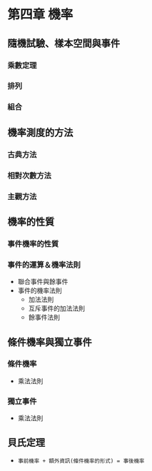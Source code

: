 # 第四章 機率

## 隨機試驗、樣本空間與事件

### 乘數定理

### 排列

### 組合


## 機率測度的方法

### 古典方法

### 相對次數方法

### 主觀方法


## 機率的性質

### 事件機率的性質

### 事件的運算＆機率法則
  * 聯合事件與餘事件
  * 事件的機率法則
     * 加法法則
     * 互斥事件的加法法則
     * 餘事件法則


## 條件機率與獨立事件
### 條件機率
* 乘法法則

### 獨立事件
* 乘法法則


## 貝氏定理
* `事前機率 + 額外資訊(條件機率的形式) = 事後機率`

